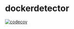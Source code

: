 # dockerdetector

[![codecov](https://codecov.io/gh/dhcgn/dockerdetector/branch/main/graph/badge.svg?token=9CMJ0HZA6B)](https://codecov.io/gh/dhcgn/dockerdetector)
